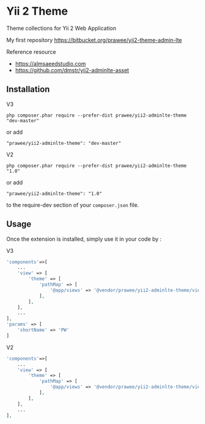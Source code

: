 Yii 2 Theme
===========

Theme collections for Yii 2 Web Application

My first repository <https://bitbucket.org/prawee/yii2-theme-admin-lte>

Reference resource

- <https://almsaeedstudio.com>
- <https://github.com/dmstr/yii2-adminlte-asset>

Installation
------------

V3

```terminal
php composer.phar require --prefer-dist prawee/yii2-adminlte-theme "dev-master"
```

or add

```terminal
"prawee/yii2-adminlte-theme": "dev-master"
```

V2

```terminal
php composer.phar require --prefer-dist prawee/yii2-adminlte-theme "1.0"
```

or add

```terminal
"prawee/yii2-adminlte-theme": "1.0"
```

to the require-dev section of your `composer.json` file.

Usage
-----

Once the extension is installed, simply use it in your code by  :

V3

```php
'components'=>[
    ...
    'view' => [
        'theme' => [
            'pathMap' => [
                '@app/views' => '@vendor/prawee/yii2-adminlte-theme/views3'
            ],
        ],
    ],
    ...
],
'params' => [
    'shortName' => 'PW'
]
``` 

V2

```php
'components'=>[
    ...
    'view' => [
        'theme' => [
            'pathMap' => [
                '@app/views' => '@vendor/prawee/yii2-adminlte-theme/views'
            ],
        ],
    ],
    ...
],
```
